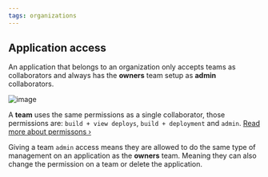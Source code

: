 ```yaml
---
tags: organizations
---
```


## Application access

An application that belongs to an organization only accepts teams as collaborators
and always has the **owners** team setup as **admin** collaborators.

![image](/images/collaborators.jpg)

A **team** uses the same permissions as a single collaborator, those permissions
are: `build + view deploys`, `build + deployment` and `admin`.
[Read more about permissons &rsaquo;](/docs/web-interface/roles-and-permissions.html)

Giving a team `admin` access means they are allowed to do the same type of
management on an application as the **owners** team. Meaning they can also
change the permission on a team or delete the application.
